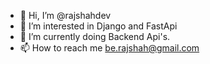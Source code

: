 - 👋 Hi, I’m @rajshahdev
- 👀 I’m interested in Django and FastApi
- 🌱 I’m currently doing Backend Api's.
- 📫 How to reach me be.rajshah@gmail.com

<!---
rajshahdev/rajshahdev is a ✨ special ✨ repository because its `README.md` (this file) appears on your GitHub profile.
You can click the Preview link to take a look at your changes.
--->
